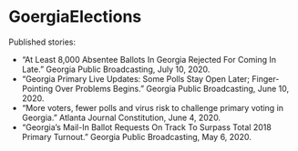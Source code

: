 # GoergiaElections

Published stories:
* “At Least 8,000 Absentee Ballots In Georgia Rejected For Coming In Late.” Georgia Public Broadcasting, July 10, 2020. 
* “Georgia Primary Live Updates: Some Polls Stay Open Later; Finger-Pointing Over Problems Begins.” Georgia Public Broadcasting, June 10, 2020.
* “More voters, fewer polls and virus risk to challenge primary voting in Georgia.” Atlanta Journal Constitution, June 4, 2020. 
* “Georgia’s Mail-In Ballot Requests On Track To Surpass Total 2018 Primary Turnout.” Georgia Public Broadcasting, May 6, 2020. 
